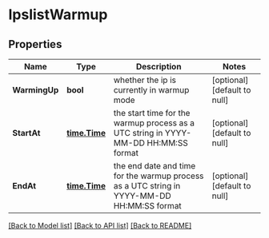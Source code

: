 # IpslistWarmup

## Properties
Name | Type | Description | Notes
------------ | ------------- | ------------- | -------------
**WarmingUp** | **bool** | whether the ip is currently in warmup mode | [optional] [default to null]
**StartAt** | [**time.Time**](time.Time.md) | the start time for the warmup process as a UTC string in YYYY-MM-DD HH:MM:SS format | [optional] [default to null]
**EndAt** | [**time.Time**](time.Time.md) | the end date and time for the warmup process as a UTC string in YYYY-MM-DD HH:MM:SS format | [optional] [default to null]

[[Back to Model list]](../README.md#documentation-for-models) [[Back to API list]](../README.md#documentation-for-api-endpoints) [[Back to README]](../README.md)


